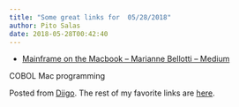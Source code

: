 ```yaml
---
title: "Some great links for  05/28/2018"
author: Pito Salas
date: 2018-05-28T00:42:40
---
```




  * [Mainframe on the Macbook – Marianne Bellotti – Medium](<https://medium.com/@bellmar/mainframe-on-the-macbook-51bc1806d869?source=userActivityShare-d383785221d0-1527427174>)

COBOL Mac programming

Posted from [Diigo](<https://www.diigo.com>). The rest of my favorite links
are [here](<https://www.diigo.com/user/pitosalas>).


